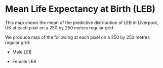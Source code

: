 Mean Life Expectancy at Birth (LEB)
===================================

This map shows the mean of the predictive distribution of LEB in
Liverpool, UK at each pixel on a 250 by 250 metres regular grid.

We produce map of the following at each pixel on a 250 by 250 metres
regular grid:

-   Male LEB

-   Female LEB
